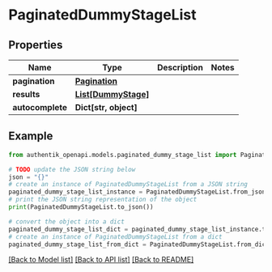 # PaginatedDummyStageList


## Properties

Name | Type | Description | Notes
------------ | ------------- | ------------- | -------------
**pagination** | [**Pagination**](Pagination.md) |  | 
**results** | [**List[DummyStage]**](DummyStage.md) |  | 
**autocomplete** | **Dict[str, object]** |  | 

## Example

```python
from authentik_openapi.models.paginated_dummy_stage_list import PaginatedDummyStageList

# TODO update the JSON string below
json = "{}"
# create an instance of PaginatedDummyStageList from a JSON string
paginated_dummy_stage_list_instance = PaginatedDummyStageList.from_json(json)
# print the JSON string representation of the object
print(PaginatedDummyStageList.to_json())

# convert the object into a dict
paginated_dummy_stage_list_dict = paginated_dummy_stage_list_instance.to_dict()
# create an instance of PaginatedDummyStageList from a dict
paginated_dummy_stage_list_from_dict = PaginatedDummyStageList.from_dict(paginated_dummy_stage_list_dict)
```
[[Back to Model list]](../README.md#documentation-for-models) [[Back to API list]](../README.md#documentation-for-api-endpoints) [[Back to README]](../README.md)


